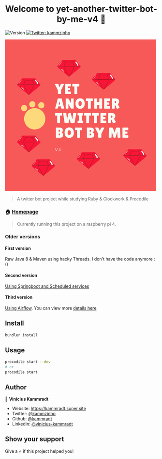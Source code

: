 <h1 align="center">Welcome to yet-another-twitter-bot-by-me-v4 👋</h1>
<p>
  <img alt="Version" src="https://img.shields.io/badge/version-4-blue.svg?cacheSeconds=2592000" />
  <a href="https://twitter.com/kammzinho" target="_blank">
    <img alt="Twitter: kammzinho" src="https://img.shields.io/twitter/follow/kammzinho.svg?style=social" />
  </a>
</p>

<img alt="logo" src="logo.png" />

> A twitter bot project while studying Ruby & Clockwork & Procodile

### 🏠 [Homepage](https://github.com/C41949)
> Currently running this project on a raspberry pi 4.

### Older versions
#### First version
Raw Java 8 & Maven using hacky Threads. I don't have the code anymore :()

#### Second version
[Using Springboot and Scheduled services](https://github.com/kammradt/twitter-bots)

#### Third version
[Using Airflow](https://github.com/C41949/guidom). You can view more [details here](https://kammradt.super.site/)

## Install

```sh
bundler install
```

## Usage

```sh
procodile start --dev
# or
procodile start 
```

## Author

👤 **Vinícius Kammradt**

* Website: https://kammradt.super.site
* Twitter: [@kammzinho](https://twitter.com/kammzinho)
* Github: [@kammradt](https://github.com/kammradt)
* LinkedIn: [@vinicius-kammradt](https://linkedin.com/in/vinicius-kammradt)

## Show your support

Give a ⭐️ if this project helped you!
